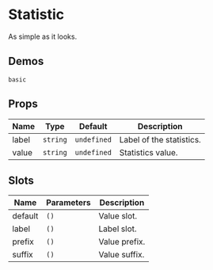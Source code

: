 # Statistic

As simple as it looks.

## Demos

```demo
basic
```

## Props

| Name  | Type     | Default     | Description              |
| ----- | -------- | ----------- | ------------------------ |
| label | `string` | `undefined` | Label of the statistics. |
| value | `string` | `undefined` | Statistics value.        |

## Slots

| Name    | Parameters | Description   |
| ------- | ---------- | ------------- |
| default | `()`       | Value slot.   |
| label   | `()`       | Label slot.   |
| prefix  | `()`       | Value prefix. |
| suffix  | `()`       | Value suffix. |
